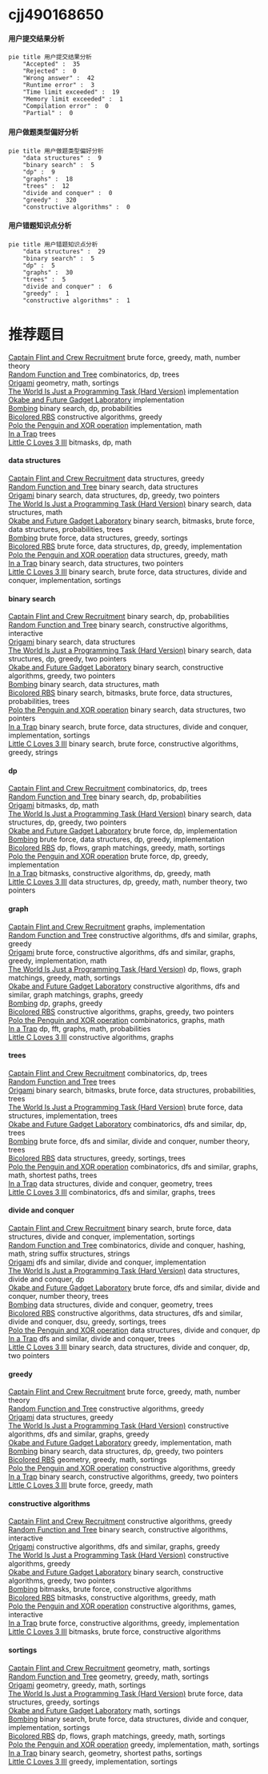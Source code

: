 # cjj490168650
<!-- tabs:start -->
#### **用户提交结果分析**

```mermaid
pie title 用户提交结果分析
    "Accepted" :  35
    "Rejected" :  0
    "Wrong answer" :  42
    "Runtime error" :  3
    "Time limit exceeded" :  19
    "Memory limit exceeded" :  1
    "Compilation error" :  0
    "Partial" :  0
```
#### **用户做题类型偏好分析**

```mermaid
pie title 用户做题类型偏好分析
    "data structures" :  9
    "binary search" :  5
    "dp" :  9
    "graphs" :  18
    "trees" :  12
    "divide and conquer" :  0
    "greedy" :  320
    "constructive algorithms" :  0
```
#### **用户错题知识点分析**

```mermaid
pie title 用户错题知识点分析
    "data structures" :  29
    "binary search" :  5
    "dp" :  5
    "graphs" :  30
    "trees" :  5
    "divide and conquer" :  6
    "greedy" :  1
    "constructive algorithms" :  1
```
<!-- tabs:end -->
# 推荐题目
[Captain Flint and Crew Recruitment](http://codeforces.com/problemset/problem/1388/A)		brute force,
                        greedy,
                        math,
                        number theory		  
[Random Function and Tree](http://codeforces.com/problemset/problem/482/D)		combinatorics,
                        dp,
                        trees		  
[Origami](http://codeforces.com/problemset/problem/1381/E)		geometry,
                        math,
                        sortings		  
[The World Is Just a Programming Task (Hard Version)](https://codeforces.com/contest/1248/problem/D2)		implementation		  
[Okabe and Future Gadget Laboratory](http://codeforces.com/problemset/problem/821/A)		implementation		  
[Bombing](http://codeforces.com/problemset/problem/50/D)		binary search,
                        dp,
                        probabilities		  
[Bicolored RBS](http://codeforces.com/problemset/problem/1167/D)		constructive algorithms,
                        greedy		  
[Polo the Penguin and XOR operation](https://codeforces.com/contest/289/problem/E)		implementation,
                        math		  
[In a Trap](http://codeforces.com/problemset/problem/840/E)		trees		  
[Little C Loves 3 III](http://codeforces.com/problemset/problem/1034/E)		bitmasks,
                        dp,
                        math		  
<!-- tabs:start -->
#### **data structures**
[Captain Flint and Crew Recruitment](http://codeforces.com/problemset/problem/671/E)		data structures,
                        greedy		  
[Random Function and Tree](https://codeforces.com/contest/947/problem/B)		binary search,
                        data structures		  
[Origami](http://codeforces.com/problemset/problem/1492/C)		binary search,
                        data structures,
                        dp,
                        greedy,
                        two pointers		  
[The World Is Just a Programming Task (Hard Version)](http://codeforces.com/problemset/problem/1490/G)		binary search,
                        data structures,
                        math		  
[Okabe and Future Gadget Laboratory](http://codeforces.com/problemset/problem/1479/D)		binary search,
                        bitmasks,
                        brute force,
                        data structures,
                        probabilities,
                        trees		  
[Bombing](http://codeforces.com/problemset/problem/1497/A)		brute force,
                        data structures,
                        greedy,
                        sortings		  
[Bicolored RBS](http://codeforces.com/problemset/problem/1491/C)		brute force,
                        data structures,
                        dp,
                        greedy,
                        implementation		  
[Polo the Penguin and XOR operation](http://codeforces.com/problemset/problem/1492/B)		data structures,
                        greedy,
                        math		  
[In a Trap](http://codeforces.com/problemset/problem/1436/E)		binary search,
                        data structures,
                        two pointers		  
[Little C Loves 3 III](http://codeforces.com/problemset/problem/1461/D)		binary search,
                        brute force,
                        data structures,
                        divide and conquer,
                        implementation,
                        sortings		  
#### **binary search**
[Captain Flint and Crew Recruitment](http://codeforces.com/problemset/problem/50/D)		binary search,
                        dp,
                        probabilities		  
[Random Function and Tree](http://codeforces.com/problemset/problem/1103/B)		binary search,
                        constructive algorithms,
                        interactive		  
[Origami](https://codeforces.com/contest/947/problem/B)		binary search,
                        data structures		  
[The World Is Just a Programming Task (Hard Version)](http://codeforces.com/problemset/problem/1492/C)		binary search,
                        data structures,
                        dp,
                        greedy,
                        two pointers		  
[Okabe and Future Gadget Laboratory](http://codeforces.com/problemset/problem/1463/D)		binary search,
                        constructive algorithms,
                        greedy,
                        two pointers		  
[Bombing](http://codeforces.com/problemset/problem/1490/G)		binary search,
                        data structures,
                        math		  
[Bicolored RBS](http://codeforces.com/problemset/problem/1479/D)		binary search,
                        bitmasks,
                        brute force,
                        data structures,
                        probabilities,
                        trees		  
[Polo the Penguin and XOR operation](http://codeforces.com/problemset/problem/1436/E)		binary search,
                        data structures,
                        two pointers		  
[In a Trap](http://codeforces.com/problemset/problem/1461/D)		binary search,
                        brute force,
                        data structures,
                        divide and conquer,
                        implementation,
                        sortings		  
[Little C Loves 3 III](http://codeforces.com/problemset/problem/1493/C)		binary search,
                        brute force,
                        constructive algorithms,
                        greedy,
                        strings		  
#### **dp**
[Captain Flint and Crew Recruitment](http://codeforces.com/problemset/problem/482/D)		combinatorics,
                        dp,
                        trees		  
[Random Function and Tree](http://codeforces.com/problemset/problem/50/D)		binary search,
                        dp,
                        probabilities		  
[Origami](http://codeforces.com/problemset/problem/1034/E)		bitmasks,
                        dp,
                        math		  
[The World Is Just a Programming Task (Hard Version)](http://codeforces.com/problemset/problem/1492/C)		binary search,
                        data structures,
                        dp,
                        greedy,
                        two pointers		  
[Okabe and Future Gadget Laboratory](https://codeforces.com/contest/1457/problem/C)		brute force,
                        dp,
                        implementation		  
[Bombing](http://codeforces.com/problemset/problem/1491/C)		brute force,
                        data structures,
                        dp,
                        greedy,
                        implementation		  
[Bicolored RBS](http://codeforces.com/problemset/problem/1437/C)		dp,
                        flows,
                        graph matchings,
                        greedy,
                        math,
                        sortings		  
[Polo the Penguin and XOR operation](http://codeforces.com/problemset/problem/1499/B)		brute force,
                        dp,
                        greedy,
                        implementation		  
[In a Trap](http://codeforces.com/problemset/problem/1491/D)		bitmasks,
                        constructive algorithms,
                        dp,
                        greedy,
                        math		  
[Little C Loves 3 III](http://codeforces.com/problemset/problem/1497/E1)		data structures,
                        dp,
                        greedy,
                        math,
                        number theory,
                        two pointers		  
#### **graph**
[Captain Flint and Crew Recruitment](http://codeforces.com/problemset/problem/380/B)		graphs,
                        implementation		  
[Random Function and Tree](http://codeforces.com/problemset/problem/571/C)		constructive algorithms,
                        dfs and similar,
                        graphs,
                        greedy		  
[Origami](http://codeforces.com/problemset/problem/1487/C)		brute force,
                        constructive algorithms,
                        dfs and similar,
                        graphs,
                        greedy,
                        implementation,
                        math		  
[The World Is Just a Programming Task (Hard Version)](http://codeforces.com/problemset/problem/1437/C)		dp,
                        flows,
                        graph matchings,
                        greedy,
                        math,
                        sortings		  
[Okabe and Future Gadget Laboratory](http://codeforces.com/problemset/problem/1470/D)		constructive algorithms,
                        dfs and similar,
                        graph matchings,
                        graphs,
                        greedy		  
[Bombing](http://codeforces.com/problemset/problem/1476/C)		dp,
                        graphs,
                        greedy		  
[Bicolored RBS](http://codeforces.com/problemset/problem/1304/D)		constructive algorithms,
                        graphs,
                        greedy,
                        two pointers		  
[Polo the Penguin and XOR operation](http://codeforces.com/problemset/problem/1475/C)		combinatorics,
                        graphs,
                        math		  
[In a Trap](http://codeforces.com/problemset/problem/553/E)		dp,
                        fft,
                        graphs,
                        math,
                        probabilities		  
[Little C Loves 3 III](http://codeforces.com/problemset/problem/1495/C)		constructive algorithms,
                        graphs		  
#### **trees**
[Captain Flint and Crew Recruitment](http://codeforces.com/problemset/problem/482/D)		combinatorics,
                        dp,
                        trees		  
[Random Function and Tree](http://codeforces.com/problemset/problem/840/E)		trees		  
[Origami](http://codeforces.com/problemset/problem/1479/D)		binary search,
                        bitmasks,
                        brute force,
                        data structures,
                        probabilities,
                        trees		  
[The World Is Just a Programming Task (Hard Version)](http://codeforces.com/problemset/problem/1511/C)		brute force,
                        data structures,
                        implementation,
                        trees		  
[Okabe and Future Gadget Laboratory](http://codeforces.com/problemset/problem/1499/F)		combinatorics,
                        dfs and similar,
                        dp,
                        trees		  
[Bombing](http://codeforces.com/problemset/problem/1491/E)		brute force,
                        dfs and similar,
                        divide and conquer,
                        number theory,
                        trees		  
[Bicolored RBS](http://codeforces.com/problemset/problem/1466/D)		data structures,
                        greedy,
                        sortings,
                        trees		  
[Polo the Penguin and XOR operation](http://codeforces.com/problemset/problem/1495/D)		combinatorics,
                        dfs and similar,
                        graphs,
                        math,
                        shortest paths,
                        trees		  
[In a Trap](http://codeforces.com/problemset/problem/1303/G)		data structures,
                        divide and conquer,
                        geometry,
                        trees		  
[Little C Loves 3 III](http://codeforces.com/problemset/problem/1454/E)		combinatorics,
                        dfs and similar,
                        graphs,
                        trees		  
#### **divide and conquer**
[Captain Flint and Crew Recruitment](http://codeforces.com/problemset/problem/1461/D)		binary search,
                        brute force,
                        data structures,
                        divide and conquer,
                        implementation,
                        sortings		  
[Random Function and Tree](http://codeforces.com/problemset/problem/1466/G)		combinatorics,
                        divide and conquer,
                        hashing,
                        math,
                        string suffix structures,
                        strings		  
[Origami](http://codeforces.com/problemset/problem/1490/D)		dfs and similar,
                        divide and conquer,
                        implementation		  
[The World Is Just a Programming Task (Hard Version)](https://codeforces.com/contest/1483/problem/C)		data structures,
                        divide and conquer,
                        dp		  
[Okabe and Future Gadget Laboratory](http://codeforces.com/problemset/problem/1491/E)		brute force,
                        dfs and similar,
                        divide and conquer,
                        number theory,
                        trees		  
[Bombing](http://codeforces.com/problemset/problem/1303/G)		data structures,
                        divide and conquer,
                        geometry,
                        trees		  
[Bicolored RBS](http://codeforces.com/problemset/problem/1494/D)		constructive algorithms,
                        data structures,
                        dfs and similar,
                        divide and conquer,
                        dsu,
                        greedy,
                        sortings,
                        trees		  
[Polo the Penguin and XOR operation](http://codeforces.com/problemset/problem/1482/E)		data structures,
                        divide and conquer,
                        dp		  
[In a Trap](http://codeforces.com/problemset/problem/566/C)		dfs and similar,
                        divide and conquer,
                        trees		  
[Little C Loves 3 III](http://codeforces.com/problemset/problem/1428/F)		binary search,
                        data structures,
                        divide and conquer,
                        dp,
                        two pointers		  
#### **greedy**
[Captain Flint and Crew Recruitment](http://codeforces.com/problemset/problem/1388/A)		brute force,
                        greedy,
                        math,
                        number theory		  
[Random Function and Tree](http://codeforces.com/problemset/problem/1167/D)		constructive algorithms,
                        greedy		  
[Origami](http://codeforces.com/problemset/problem/671/E)		data structures,
                        greedy		  
[The World Is Just a Programming Task (Hard Version)](http://codeforces.com/problemset/problem/571/C)		constructive algorithms,
                        dfs and similar,
                        graphs,
                        greedy		  
[Okabe and Future Gadget Laboratory](http://codeforces.com/problemset/problem/1332/A)		greedy,
                        implementation,
                        math		  
[Bombing](http://codeforces.com/problemset/problem/1492/C)		binary search,
                        data structures,
                        dp,
                        greedy,
                        two pointers		  
[Bicolored RBS](https://codeforces.com/contest/1496/problem/C)		geometry,
                        greedy,
                        math,
                        sortings		  
[Polo the Penguin and XOR operation](http://codeforces.com/problemset/problem/1493/A)		constructive algorithms,
                        greedy		  
[In a Trap](http://codeforces.com/problemset/problem/1463/D)		binary search,
                        constructive algorithms,
                        greedy,
                        two pointers		  
[Little C Loves 3 III](http://codeforces.com/problemset/problem/1462/C)		brute force,
                        greedy,
                        math		  
#### **constructive algorithms**
[Captain Flint and Crew Recruitment](http://codeforces.com/problemset/problem/1167/D)		constructive algorithms,
                        greedy		  
[Random Function and Tree](http://codeforces.com/problemset/problem/1103/B)		binary search,
                        constructive algorithms,
                        interactive		  
[Origami](http://codeforces.com/problemset/problem/571/C)		constructive algorithms,
                        dfs and similar,
                        graphs,
                        greedy		  
[The World Is Just a Programming Task (Hard Version)](http://codeforces.com/problemset/problem/1493/A)		constructive algorithms,
                        greedy		  
[Okabe and Future Gadget Laboratory](http://codeforces.com/problemset/problem/1463/D)		binary search,
                        constructive algorithms,
                        greedy,
                        two pointers		  
[Bombing](https://codeforces.com/contest/1456/problem/B)		bitmasks,
                        brute force,
                        constructive algorithms		  
[Bicolored RBS](http://codeforces.com/problemset/problem/1492/D)		bitmasks,
                        constructive algorithms,
                        greedy,
                        math		  
[Polo the Penguin and XOR operation](https://codeforces.com/contest/1504/problem/D)		constructive algorithms,
                        games,
                        interactive		  
[In a Trap](https://codeforces.com/contest/1483/problem/A)		brute force,
                        constructive algorithms,
                        greedy,
                        implementation		  
[Little C Loves 3 III](https://codeforces.com/contest/1457/problem/D)		bitmasks,
                        brute force,
                        constructive algorithms		  
#### **sortings**
[Captain Flint and Crew Recruitment](http://codeforces.com/problemset/problem/1381/E)		geometry,
                        math,
                        sortings		  
[Random Function and Tree](https://codeforces.com/contest/1496/problem/C)		geometry,
                        greedy,
                        math,
                        sortings		  
[Origami](http://codeforces.com/problemset/problem/1495/A)		geometry,
                        greedy,
                        math,
                        sortings		  
[The World Is Just a Programming Task (Hard Version)](http://codeforces.com/problemset/problem/1497/A)		brute force,
                        data structures,
                        greedy,
                        sortings		  
[Okabe and Future Gadget Laboratory](http://codeforces.com/problemset/problem/1427/A)		math,
                        sortings		  
[Bombing](http://codeforces.com/problemset/problem/1461/D)		binary search,
                        brute force,
                        data structures,
                        divide and conquer,
                        implementation,
                        sortings		  
[Bicolored RBS](http://codeforces.com/problemset/problem/1437/C)		dp,
                        flows,
                        graph matchings,
                        greedy,
                        math,
                        sortings		  
[Polo the Penguin and XOR operation](http://codeforces.com/problemset/problem/1473/A)		greedy,
                        implementation,
                        math,
                        sortings		  
[In a Trap](http://codeforces.com/problemset/problem/1486/B)		binary search,
                        geometry,
                        shortest paths,
                        sortings		  
[Little C Loves 3 III](http://codeforces.com/problemset/problem/1480/B)		greedy,
                        implementation,
                        sortings		  
<!-- tabs:end -->
